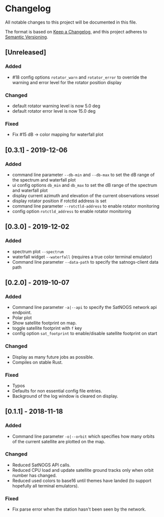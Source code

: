 # Changelog
All notable changes to this project will be documented in this file.

The format is based on [Keep a Changelog](https://keepachangelog.com/en/1.0.0/),
and this project adheres to [Semantic Versioning](https://semver.org/spec/v2.0.0.html).

## [Unreleased]
### Added
- #18 config options `rotator_warn` and `rotator_error` to override the warning
  and error level for the rotator position display
  
### Changed
- default rotator warning level is now 5.0 deg
- default rotator error level is now  15.0 deg

### Fixed
- Fix #15 dB -> color mapping for waterfall plot

## [0.3.1] - 2019-12-06
### Added
- command line parameter `--db-min` and `--db-max` to set the dB range of the
  spectrum and waterfall plot
- ui config options `db_min` and `db_max` to set the dB range of the spectrum
  and waterfall plot
- display current azimuth and elevation of the current observations vessel
- display rotator position if rotctld address is set
- command line parameter `--rotctld-address` to enable rotator monitoring
- config option `rotctld_address` to enable rotator monitoring

## [0.3.0] - 2019-12-02
### Added
- spectrum plot `--spectrum`
- waterfall widget `--waterfall` (requires a true color terminal emulator)
- Command line parameter `--data-path` to specify the satnogs-client data path

## [0.2.0] - 2019-10-07
### Added
- Command line parameter `-a|--api` to specify the SatNOGS network api endpoint.
- Polar plot
- Show satellite footprint on map.
- toggle satellite footprint with `f` key
- config option `sat_footprint` to enable/disable satellite footprint on start

### Changed
- Display as many future jobs as possible.
- Compiles on stable Rust.

### Fixed
- Typos
- Defaults for non essential config file entries.
- Background of the log window is cleared on display.

## [0.1.1] - 2018-11-18
### Added
- Command line parameter `-o|--orbit` which specifies how many orbits of the
  current satellite are plotted on the map.
 
### Changed
- Reduced SatNOGS API calls.
- Reduced CPU load and update satellite ground tracks only when orbit number
  has changed.
- Reduced used colors to base16 until themes have landed (to support hopefully
  all terminal emulators).

### Fixed
- Fix parse error when the station hasn't been seen by the network.
